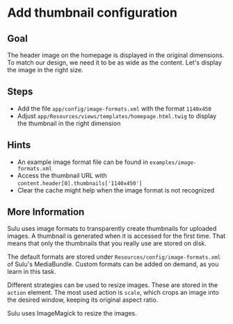 Add thumbnail configuration
===========================

Goal
----

The header image on the homepage is displayed in the original dimensions. To
match our design, we need it to be as wide as the content. Let's display the
image in the right size.

Steps
-----

* Add the file `app/config/image-formats.xml` with the format `1140x450`
* Adjust `app/Resources/views/templates/homepage.html.twig` to display the
  thumbnail in the right dimension
  
Hints
-----

* An example image format file can be found in `examples/image-formats.xml`
* Access the thumbnail URL with `content.header[0].thumbnails['1140x450']`
* Clear the cache might help when the image format is not recognized

More Information
----------------

Sulu uses image formats to transparently create thumbnails for uploaded images.
A thumbnail is generated when it is accessed for the first time. That means that
only the thumbnails that you really use are stored on disk.

The default formats are stored under `Resources/config/image-formats.xml` of
Sulu's MediaBundle. Custom formats can be added on demand, as you learn in
this task.

Different strategies can be used to resize images. These are stored in the
`action` element. The most used action is `scale`, which crops an image into
the desired window, keeping its original aspect ratio.

Sulu uses ImageMagick to resize the images.
